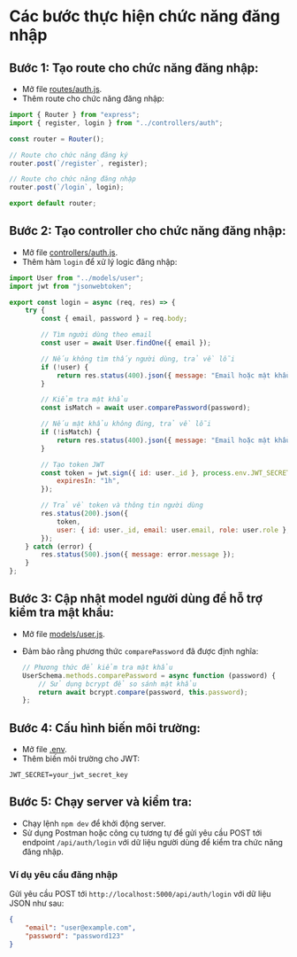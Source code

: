 # Các bước thực hiện chức năng đăng nhập

## Bước 1: Tạo route cho chức năng đăng nhập:

-   Mở file [routes/auth.js](../../routes/auth.js).
-   Thêm route cho chức năng đăng nhập:

```javascript
import { Router } from "express";
import { register, login } from "../controllers/auth";

const router = Router();

// Route cho chức năng đăng ký
router.post(`/register`, register);

// Route cho chức năng đăng nhập
router.post(`/login`, login);

export default router;
```

## Bước 2: Tạo controller cho chức năng đăng nhập:

-   Mở file [controllers/auth.js](../../controllers/auth.js).
-   Thêm hàm `login` để xử lý logic đăng nhập:

```javascript
import User from "../models/user";
import jwt from "jsonwebtoken";

export const login = async (req, res) => {
    try {
        const { email, password } = req.body;

        // Tìm người dùng theo email
        const user = await User.findOne({ email });

        // Nếu không tìm thấy người dùng, trả về lỗi
        if (!user) {
            return res.status(400).json({ message: "Email hoặc mật khẩu không đúng" });
        }

        // Kiểm tra mật khẩu
        const isMatch = await user.comparePassword(password);

        // Nếu mật khẩu không đúng, trả về lỗi
        if (!isMatch) {
            return res.status(400).json({ message: "Email hoặc mật khẩu không đúng" });
        }

        // Tạo token JWT
        const token = jwt.sign({ id: user._id }, process.env.JWT_SECRET, {
            expiresIn: "1h",
        });

        // Trả về token và thông tin người dùng
        res.status(200).json({
            token,
            user: { id: user._id, email: user.email, role: user.role },
        });
    } catch (error) {
        res.status(500).json({ message: error.message });
    }
};
```

## Bước 3: Cập nhật model người dùng để hỗ trợ kiểm tra mật khẩu:

-   Mở file [models/user.js](../../models/user.js).
-   Đảm bảo rằng phương thức `comparePassword` đã được định nghĩa:

    ```javascript
    // Phương thức để kiểm tra mật khẩu
    UserSchema.methods.comparePassword = async function (password) {
        // Sử dụng bcrypt để so sánh mật khẩu
        return await bcrypt.compare(password, this.password);
    };
    ```

## Bước 4: Cấu hình biến môi trường:

-   Mở file [.env](../../.env).
-   Thêm biến môi trường cho JWT:

```
JWT_SECRET=your_jwt_secret_key
```

## Bước 5: Chạy server và kiểm tra:

-   Chạy lệnh `npm dev` để khởi động server.
-   Sử dụng Postman hoặc công cụ tương tự để gửi yêu cầu POST tới endpoint `/api/auth/login` với dữ liệu người dùng để kiểm tra chức năng đăng nhập.

### Ví dụ yêu cầu đăng nhập

Gửi yêu cầu POST tới `http://localhost:5000/api/auth/login` với dữ liệu JSON như sau:

```json
{
    "email": "user@example.com",
    "password": "password123"
}
```

